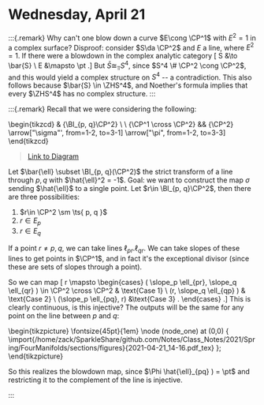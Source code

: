 # Wednesday, April 21

:::{.remark}
Why can't one blow down a curve $E\cong \CP^1$ with $E^2 = 1$ in a complex surface?
Disproof: consider $S\da \CP^2$ and $E$ a line, where $E^2 = 1$.
If there were a blowdown in the complex analytic category
\[
S &\to \bar{S} \\
E &\mapsto \pt
.\]
But $\bar{S} \cong_\Top S^4$, since $S^4 \# \CP^2 \cong \CP^2$, and this would yield a complex structure on $S^4$ -- a contradiction.
This also follows because $\bar{S} \in \ZHS^4$, and Noether's formula implies that every $\ZHS^4$ has no complex structure.
:::


:::{.remark}
Recall that we were considering the following:

\begin{tikzcd}
	& {\Bl_{p, q}\CP^2} \\
	\\
	{\CP^1 \cross \CP^2} && {\CP^2}
	\arrow["\sigma"', from=1-2, to=3-1]
	\arrow["\pi", from=1-2, to=3-3]
\end{tikzcd}

> [Link to Diagram](https://q.uiver.app/?q=WzAsMyxbMSwwLCJcXEJsX3twLCBxfVxcQ1BeMiJdLFsyLDIsIlxcQ1BeMiJdLFswLDIsIlxcQ1BeMSBcXGNyb3NzIFxcQ1BeMSJdLFswLDIsIlxcc2lnbWEiLDJdLFswLDEsIlxccGkiXV0=)

Let $\bar{\ell} \subset \Bl_{p, q}(\CP^2)$ the strict transform of a line through $p, q$ with $\hat{\ell}^2 = -1$.
Goal: we want to construct the map $\sigma$ sending $\hat{\ell}$ to a single point.
Let $r\in \Bl_{p, q}\CP^2$, then there are three possibilities:

1. $r\in \CP^2 \sm \ts{ p, q }$
2. $r\in E_p$
3. $r\in E_q$

If a point $r \neq p, q$, we can take lines $\ell_{pr}. \ell_{qr}$.
We can take slopes of these lines to get points in $\CP^1$, and in fact it's the exceptional divisor (since these are sets of slopes through a point).

So we can map
\[
r \mapsto 
\begin{cases}
( \slope_p \ell_{pr}, \slope_q \ell_{qr} ) \in \CP^2 \cross \CP^2
& \text{Case 1}
\\
(r, \slope_q \ell_{qp} ) 
& \text{Case 2}
\\
(\slope_p \ell_{pq}, r)
&\text{Case 3}
.
\end{cases}
.\]
This is clearly continuous, is this injective?
The outputs will be the same for any point on the line between $p$ and $q$:

\begin{tikzpicture}
\fontsize{45pt}{1em} 
\node (node_one) at (0,0) { \import{/home/zack/SparkleShare/github.com/Notes/Class_Notes/2021/Spring/FourManifolds/sections/figures}{2021-04-21_14-16.pdf_tex} };
\end{tikzpicture}

So this realizes the blowdown map, since $\Phi \hat{\ell}_{pq} ) = \pt$ and restricting it to  the complement of the line is injective.

:::


